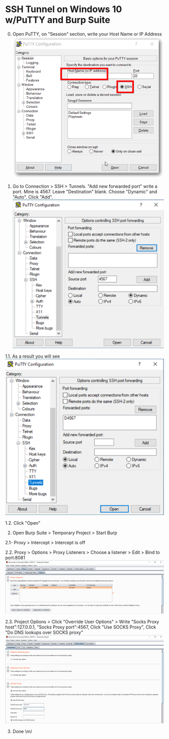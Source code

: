 # SSH Tunnel on Windows 10 w/PuTTY and Burp Suite

0. Open PuTTY, on "Session" section, write your Host Name or IP Address  
![putty-entrance](/img/putty-entrance.png)

1. Go to Connection > SSH > Tunnels. "Add new forwarded port" write a port. Mine is 4567. Leave "Destination" blank. Choose "Dynamic" and "Auto". Click "Add".
![putty-connection-ssh-tunnels](/img/putty-connection-ssh-tunnels.png)

1.1. As a result you will see
![putty-ssh-tunnel-conf-result](/img/putty-ssh-tunnel-conf-result.png)

1.2. Click "Open"

2. Open Burp Suite > Temporary Project > Start Burp 

2.1- Proxy > Intercept > Intercept is off

2.2. Proxy > Options > Proxy Listeners > Choose a listener > Edit > Bind to port:8081
![burp-suite-proxy-options](/img/burp-suite-proxy-options.png)

2.3. Project Options > Click "Override User Options" > Write "Socks Proxy host":127.0.0.1, "Socks Proxy port":4567, Click "Use SOCKS Proxy", Click "Do DNS lookups over SOCKS proxy"
![burp-suite-project-options-socks-proxy-conf](/img/burp-suite-project-options-socks-proxy-conf.png)

3. Done \m/